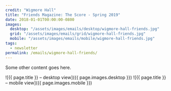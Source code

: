 ```yaml
---
credit: "Wigmore Hall"
title: "Friends Magazine: The Score - Spring 2019"
date: 2018-01-01T00:00:00-0800
images:
  desktop: "/assets/images/emails/desktop/wigmore-hall-friends.jpg"
  grid: "/assets/images/emails/grid/wigmore-hall-friends.jpg"
  mobile: "/assets/images/emails/mobile/wigmore-hall-friends.jpg"
tags:
  - newsletter
permalink: /emails/wigmore-hall-friends/
---
```

Some other content goes here.

![{{ page.title }} – desktop view]({{ page.images.desktop }})
![{{ page.title }} – mobile view]({{ page.images.mobile }})
